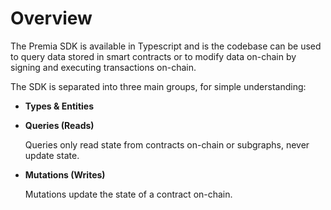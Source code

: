 # Overview

The Premia SDK is available in Typescript and is the codebase can be used to query data stored in smart contracts or to modify data on-chain by signing and executing transactions on-chain.

The SDK is separated into three main groups, for simple understanding:

* **Types & Entities**
*   **Queries (Reads)**

    Queries only read state from contracts on-chain or subgraphs, never update state.
*   **Mutations (Writes)**

    Mutations update the state of a contract on-chain.
